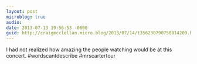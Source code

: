 ```yaml
---
layout: post
microblog: true
audio: 
date: 2013-07-13 19:56:53 -0600
guid: http://craigmcclellan.micro.blog/2013/07/14/t356230790750814209.html
---
```

I had not realized how amazing the people watching would be at this concert. #wordscantdescribe #mrscartertour
